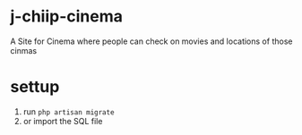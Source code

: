 # j-chiip-cinema
A Site for Cinema where people can check on movies and locations of those cinmas
# settup

1. run `php artisan migrate`
2. or import the SQL file
